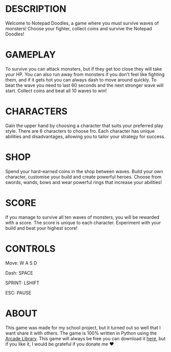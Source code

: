 <h1>DESCRIPTION</h1>
Welcome to Notepad Doodles, a  game where you must survive waves of monsters! Choose your fighter, collect coins and survive the Notepad Doodles!


<h1>GAMEPLAY</h1

To survive you can attack monsters, but if they get too close they will take your HP. You can also run away from monsters if you don't feel like fighting them, and if it gets hot you can always dash to move around quickly. To beat the wave you need to last 60 seconds and the next stronger wave will start. Collect coins and beat all 10 waves to win!



<h1>CHARACTERS</h1


Gain the upper hand by choosing a character that suits your preferred play style. There are 6 characters to choose fro.  Each character has unique abilities and disadvantages, allowing you to tailor your strategy for success.

<h1>SHOP</h1>

Spend your hard-earned coins in the shop between waves. Build your own character, customise your build and create powerful heroes. Choose from swords, wands, bows and wear powerful rings that increase your abilities! 

<h1>SCORE</h1>


If you manage to survive all ten waves of monsters, you will be rewarded with a score.  The score is unique to each character. Experiment with your build and beat your highest score! 

<h1>CONTROLS</h1>

Move: W A S D

Dash: SPACE

SPRINT: LSHIFT

ESC: PAUSE

<h1>ABOUT</h1>
This game was made for my school project, but it turned out so well that I want share it with others. The game is 100% written in Python using the <a href="https://api.arcade.academy/">Arcade Library</a>. This game will always be free you can download it <a href="https://arkturdev.itch.io/notepad-doodles">here</a>, but if you like it, I would be grateful if you donate me ❤️
